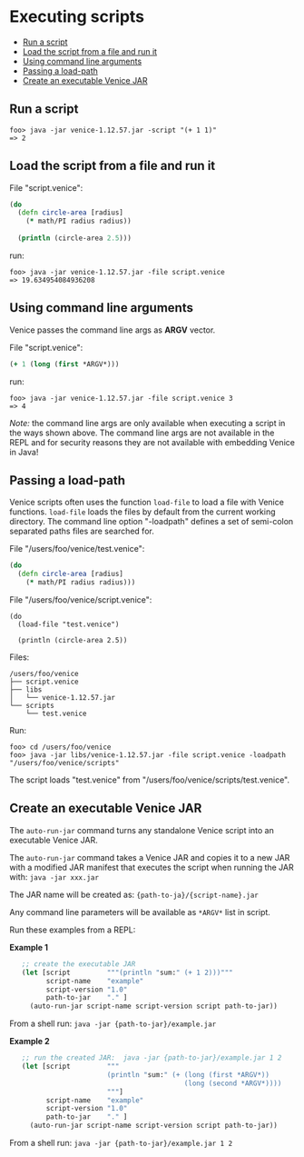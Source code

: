 # Executing scripts

* [Run a script](#run-a-script)
* [Load the script from a file and run it](#load-the-script-from-a-file-and-run-it)
* [Using command line arguments](#using-command-line-arguments)
* [Passing a load-path](#passing-a-load-path)
* [Create an executable Venice JAR](#create-an-executable-venice-jar)



## Run a script

```text
foo> java -jar venice-1.12.57.jar -script "(+ 1 1)"
=> 2
```


## Load the script from a file and run it

File "script.venice":

```clojure
(do
  (defn circle-area [radius]
    (* math/PI radius radius))
    
  (println (circle-area 2.5)))
```

run:

```text
foo> java -jar venice-1.12.57.jar -file script.venice
=> 19.634954084936208
```



## Using command line arguments

Venice passes the command line args as **ARGV** vector.

File "script.venice":

```clojure
(+ 1 (long (first *ARGV*)))
```

run:

```text
foo> java -jar venice-1.12.57.jar -file script.venice 3
=> 4
```

*Note:* the command line args are only available when executing a script 
in the ways shown above. The command line args are not available in the REPL
and for security reasons they are not available with embedding Venice in Java! 



## Passing a load-path

Venice scripts often uses the function `load-file` to load a file with 
Venice functions. `load-file` loads the files by default from the current working 
directory. The command line option "-loadpath" defines a set of semi-colon 
separated paths files are searched for.

File "/users/foo/venice/test.venice":

```clojure
(do
  (defn circle-area [radius]
    (* math/PI radius radius)))
```

File "/users/foo/venice/script.venice":

```text
(do
  (load-file "test.venice")

  (println (circle-area 2.5))
```

Files:

```text
/users/foo/venice
├── script.venice
├── libs
│   └── venice-1.12.57.jar
└── scripts
    └── test.venice
```

Run:

```text
foo> cd /users/foo/venice
foo> java -jar libs/venice-1.12.57.jar -file script.venice -loadpath "/users/foo/venice/scripts"
```

The script loads "test.venice" from "/users/foo/venice/scripts/test.venice".


## Create an executable Venice JAR

The `auto-run-jar` command turns any standalone Venice script into an executable Venice JAR.

The `auto-run-jar` command takes a Venice JAR and copies it to a new JAR with a 
modified JAR manifest that executes the script when running the JAR with: `java -jar xxx.jar`

The JAR name will be created as: `{path-to-ja}/{script-name}.jar`

Any command line parameters will be available as `*ARGV*` list in script.

Run these examples from a REPL:


**Example 1**

```clojure
   ;; create the executable JAR
   (let [script         """(println "sum:" (+ 1 2)))"""
         script-name    "example"
         script-version "1.0"
         path-to-jar    "." ] 
     (auto-run-jar script-name script-version script path-to-jar))
```

From a shell run: `java -jar {path-to-jar}/example.jar`


**Example 2**

```clojure
   ;; run the created JAR:  java -jar {path-to-jar}/example.jar 1 2 
   (let [script         """
                        (println "sum:" (+ (long (first *ARGV*)) 
                                           (long (second *ARGV*)))) 
                        """] 
         script-name    "example"
         script-version "1.0" 
         path-to-jar    "." ]
     (auto-run-jar script-name script-version script path-to-jar))
```

From a shell run: `java -jar {path-to-jar}/example.jar 1 2`


